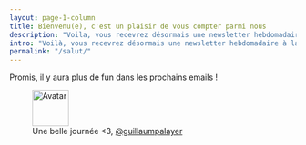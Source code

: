 ```yaml
---
layout: page-1-column
title: Bienvenu(e), c'est un plaisir de vous compter parmi nous
description: "Voila, vous recevrez désormais une newsletter hebdomadaire à la hauteur de vos exigences."
intro: "Voilà, vous recevrez désormais une newsletter hebdomadaire à la hauteur de vos exigences. Nota bene : vous devez cliquer sur le lien de confirmation que je viens de vous envoyer pour valider votre adresse e-mail."
permalink: "/salut/"
---
```

<p class="text-center">Promis, il y aura plus de fun dans les prochains emails !</p>

<figure class="text-center">
  <img class="rounded-img-d64 mod-avatar" src="{{ site.author.avatar | prepend:'https://s3-eu-west-1.amazonaws.com/mdw-images/large/' }}" alt="Avatar" width="64" height="64">
  <figcaption>Une belle journée <3, <a href="https://twitter.com/guillaumpalayer" title="Twitter @guillaumpalayer" target="_blank">@guillaumpalayer</a></figcaption>
</figure>
